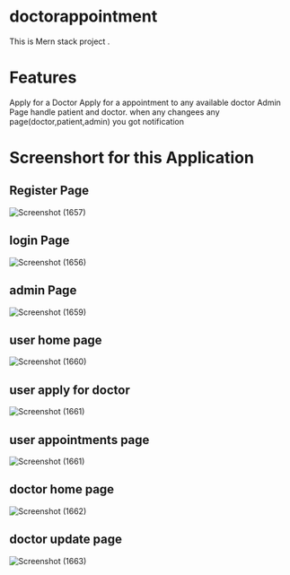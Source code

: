 # doctorappointment
This is Mern stack project .

# Features
Apply for a Doctor
Apply for a appointment to any available doctor
Admin Page handle patient and doctor.
when any changees any page(doctor,patient,admin) you got notification

# Screenshort for this Application

## Register Page
![Screenshot (1657)](https://user-images.githubusercontent.com/66511917/190899450-b9df781b-9095-4716-951d-87a08608caa7.png)
## login Page
![Screenshot (1656)](https://user-images.githubusercontent.com/66511917/190899461-ac5800d1-e2a8-48fe-93c5-90a2e8c9689e.png)
## admin Page
![Screenshot (1659)](https://user-images.githubusercontent.com/66511917/190899498-2df016fa-ed08-4a86-a9c2-05f6ae2dee2e.png)
## user home page
![Screenshot (1660)](https://user-images.githubusercontent.com/66511917/190899514-486f903e-a099-4721-bdba-b9216f30ae26.png)
## user apply for doctor
![Screenshot (1661)](https://user-images.githubusercontent.com/66511917/190899533-5fd690a0-d081-49a7-b15d-c9f0fc45ba9b.png)
## user appointments page
![Screenshot (1661)](https://user-images.githubusercontent.com/66511917/190899566-f201ae98-a047-4a40-b7ea-bdd3362de9d2.png)
## doctor home page
![Screenshot (1662)](https://user-images.githubusercontent.com/66511917/190899588-06780c02-9aac-42e4-83ce-b603460f04cb.png)
## doctor update page
![Screenshot (1663)](https://user-images.githubusercontent.com/66511917/190899604-b6d7c619-68b1-4f74-abf9-504f5ad22a4e.png)


